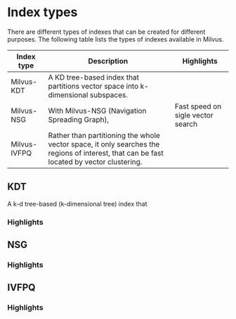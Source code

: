 # Index types

There are different types of indexes that can be created for different purposes. The following table lists the types of indexes available in Milvus.

| Index type   |   Description   |   Highlights   |   
|--------------|-----------------|----------------|
| Milvus-KDT         | A KD tree-based index that partitions vector space into k-dimensional subspaces.  | 
| Milvus-NSG   | With Milvus-NSG (Navigation Spreading Graph),                                           | Fast speed on sigle vector search|
| Milvus-IVFPQ | Rather than partitioning the whole vector space, it only searches the regions of interest, that can be fast located by vector clustering.  |  

## KDT
A k-d tree-based (k-dimensional tree) index that 
### Highlights


## NSG

### Highlights


## IVFPQ

### Highlights

